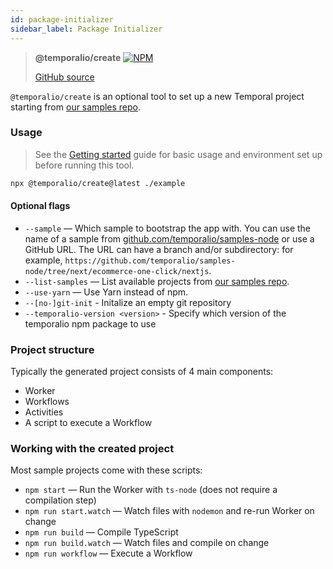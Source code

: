 ```yaml
---
id: package-initializer
sidebar_label: Package Initializer
---
```


> **@temporalio/create** [![NPM](https://img.shields.io/npm/v/@temporalio/create)](https://www.npmjs.com/package/@temporalio/create)
>
> [GitHub source](https://github.com/temporalio/sdk-node/tree/main/packages/create-project)

`@temporalio/create` is an optional tool to set up a new Temporal project starting from [our samples repo](https://github.com/temporalio/samples-node).

### Usage

> See the [Getting started](/docs/node/introduction/#getting-started) guide for basic usage and environment set up before running this tool.

```bash
npx @temporalio/create@latest ./example
```

#### Optional flags

- `--sample` — Which sample to bootstrap the app with. You can use the name of a sample
  from [github.com/temporalio/samples-node](https://github.com/temporalio/samples-node) or use a GitHub URL. The URL can have a branch and/or subdirectory: for example, `https://github.com/temporalio/samples-node/tree/next/ecommerce-one-click/nextjs`.
- `--list-samples` — List available projects from [our samples repo](https://github.com/temporalio/samples-node).
- `--use-yarn` — Use Yarn instead of npm.
- `--[no-]git-init` - Initalize an empty git repository
- `--temporalio-version <version>` - Specify which version of the temporalio npm package to use

### Project structure

Typically the generated project consists of 4 main components:

- Worker
- Workflows
- Activities
- A script to execute a Workflow

### Working with the created project

Most sample projects come with these scripts:

- `npm start` — Run the Worker with `ts-node` (does not require a compilation step)
- `npm run start.watch` — Watch files with `nodemon` and re-run Worker on change
- `npm run build` — Compile TypeScript
- `npm run build.watch` — Watch files and compile on change
- `npm run workflow` — Execute a Workflow

